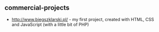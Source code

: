 ## commercial-projects
* http://www.biegszklarski.pl/ - my first project, created with HTML, CSS and JavaScript (with a little bit of PHP)
